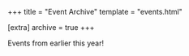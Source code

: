 +++
title = "Event Archive"
template = "events.html"

[extra]
archive = true
+++

Events from earlier this year!
